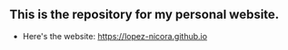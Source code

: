## This is the repository for my personal website. 

 - Here's the website: https://lopez-nicora.github.io 
